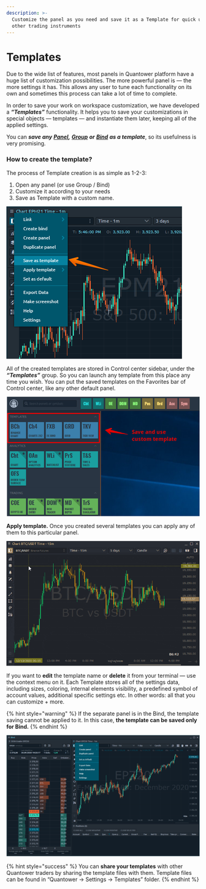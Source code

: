 ```yaml
---
description: >-
  Customize the panel as you need and save it as a Template for quick use for
  other trading instruments
---
```


# Templates

Due to the wide list of features, most panels in Quantower platform have a huge list of customization possibilities. The more powerful panel is — the more settings it has. This allows any user to tune each functionality on its own and sometimes this process can take a lot of time to complete.

In order to save your work on workspace customization, we have developed a _**“Templates”**_ functionality. It helps you to save your customizations in special objects — templates — and instantiate them later, keeping all of the applied settings.

You can _**save any**_ [_**Panel**_](standalone-panels.md)_**,**_ [_**Group**_](group-of-panels.md) _**or**_ [_**Bind**_](binds.md) _**as a template**_, so its usefulness is very promising.

### How to create the template?

The process of Template creation is as simple as 1-2-3:&#x20;

1. Open any panel (or use Group / Bind)
2. Customize it according to your needs
3. Save as Template with a custom name.

![“Save as template” option in panel’s context menu](<../.gitbook/assets/image (135).png>)

All of the created templates are stored in Control center sidebar, under the _**“Templates”**_ group. So you can launch any template from this place any time you wish. You can put the saved templates on the Favorites bar of Control center, like any other default panel.

![Templates section in Control center sidebar](../.gitbook/assets/templates.png)

**Apply template.** Once you created several templates you can apply any of them to this particular panel.

![](../.gitbook/assets/templates.gif)

If you want to **edit** the template name or **delete** it from your terminal — use the context menu on it. Each Template stores all of the settings data, including sizes, coloring, internal elements visibility, a predefined symbol of account values, additional specific settings etc. In other words: all that you can customize + more.

{% hint style="warning" %}
If the separate panel is in the Bind, the template saving cannot be applied to it. In this case, **the template can be saved only for Bind.**
{% endhint %}

![](<../.gitbook/assets/image (50).png>)

{% hint style="success" %}
You can **share your templates** with other Quantower traders by sharing the template files with them. Template files can be found in “Quantower -> Settings -> Templates” folder.
{% endhint %}

